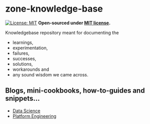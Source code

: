 # zone-knowledge-base

 [![License: MIT](https://img.shields.io/badge/License-MIT-yellow.svg)](./LICENSE)
 __Open-sourced under  [MIT license](./LICENSE).__
 
Knowledgebase repository meant for documenting the 
* learnings, 
* experimentation, 
* failures, 
* successes, 
* solutions,
* workarounds and 
* any sound wisdom
 we came across.

## Blogs, mini-cookbooks, how-to-guides and snippets...

* [Data Science](data-science/readme.md)
* [Platform Engineering](platform-engineering/readme.md)
